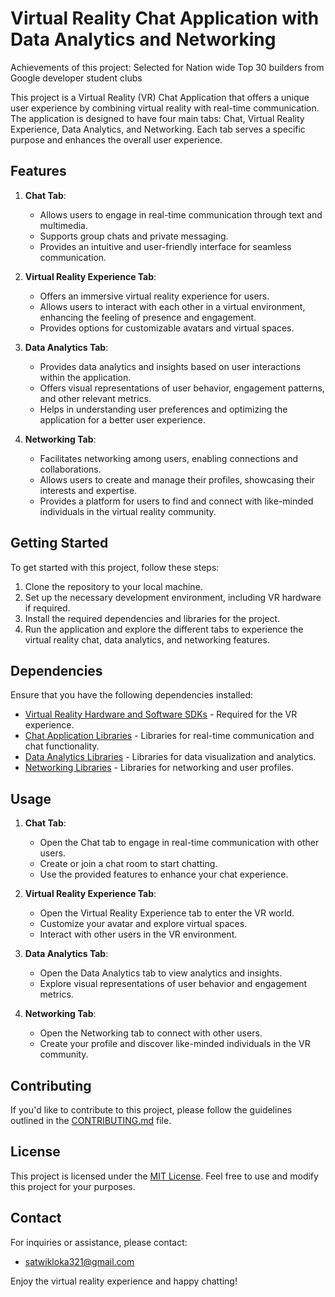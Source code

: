 # Virtual Reality Chat Application with Data Analytics and Networking
Achievements of this project: Selected for Nation wide Top 30 builders from Google developer student clubs

This project is a Virtual Reality (VR) Chat Application that offers a unique user experience by combining virtual reality with real-time communication. The application is designed to have four main tabs: Chat, Virtual Reality Experience, Data Analytics, and Networking. Each tab serves a specific purpose and enhances the overall user experience.

## Features

1. **Chat Tab**:
   - Allows users to engage in real-time communication through text and multimedia.
   - Supports group chats and private messaging.
   - Provides an intuitive and user-friendly interface for seamless communication.

2. **Virtual Reality Experience Tab**:
   - Offers an immersive virtual reality experience for users.
   - Allows users to interact with each other in a virtual environment, enhancing the feeling of presence and engagement.
   - Provides options for customizable avatars and virtual spaces.

3. **Data Analytics Tab**:
   - Provides data analytics and insights based on user interactions within the application.
   - Offers visual representations of user behavior, engagement patterns, and other relevant metrics.
   - Helps in understanding user preferences and optimizing the application for a better user experience.

4. **Networking Tab**:
   - Facilitates networking among users, enabling connections and collaborations.
   - Allows users to create and manage their profiles, showcasing their interests and expertise.
   - Provides a platform for users to find and connect with like-minded individuals in the virtual reality community.

## Getting Started

To get started with this project, follow these steps:

1. Clone the repository to your local machine.
2. Set up the necessary development environment, including VR hardware if required.
3. Install the required dependencies and libraries for the project.
4. Run the application and explore the different tabs to experience the virtual reality chat, data analytics, and networking features.

## Dependencies

Ensure that you have the following dependencies installed:

- [Virtual Reality Hardware and Software SDKs](#) - Required for the VR experience.
- [Chat Application Libraries](#) - Libraries for real-time communication and chat functionality.
- [Data Analytics Libraries](#) - Libraries for data visualization and analytics.
- [Networking Libraries](#) - Libraries for networking and user profiles.

## Usage

1. **Chat Tab**:
   - Open the Chat tab to engage in real-time communication with other users.
   - Create or join a chat room to start chatting.
   - Use the provided features to enhance your chat experience.

2. **Virtual Reality Experience Tab**:
   - Open the Virtual Reality Experience tab to enter the VR world.
   - Customize your avatar and explore virtual spaces.
   - Interact with other users in the VR environment.

3. **Data Analytics Tab**:
   - Open the Data Analytics tab to view analytics and insights.
   - Explore visual representations of user behavior and engagement metrics.

4. **Networking Tab**:
   - Open the Networking tab to connect with other users.
   - Create your profile and discover like-minded individuals in the VR community.

## Contributing

If you'd like to contribute to this project, please follow the guidelines outlined in the [CONTRIBUTING.md](CONTRIBUTING.md) file.

## License

This project is licensed under the [MIT License](LICENSE). Feel free to use and modify this project for your purposes.

## Contact

For inquiries or assistance, please contact:
- satwikloka321@gmail.com

Enjoy the virtual reality experience and happy chatting!
